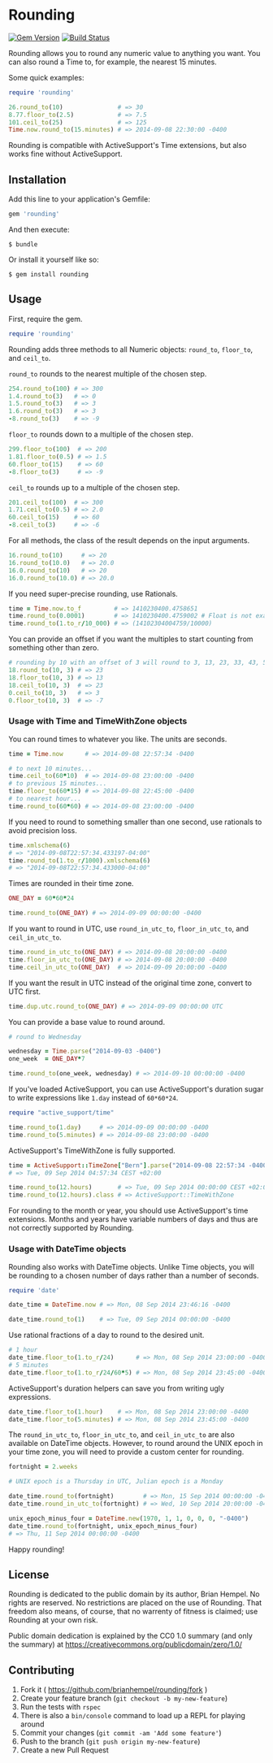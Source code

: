 # Rounding

[![Gem Version](https://badge.fury.io/rb/rounding.svg)](http://badge.fury.io/rb/rounding)
[![Build Status](https://travis-ci.org/brianhempel/rounding.svg)](https://travis-ci.org/brianhempel/rounding)

Rounding allows you to round any numeric value to anything you want. You can also round a Time to, for example, the nearest 15 minutes.

Some quick examples:

```ruby
require 'rounding'

26.round_to(10)               # => 30
8.77.floor_to(2.5)            # => 7.5
101.ceil_to(25)               # => 125
Time.now.round_to(15.minutes) # => 2014-09-08 22:30:00 -0400
```

Rounding is compatible with ActiveSupport's Time extensions, but also works fine without ActiveSupport.

## Installation

Add this line to your application's Gemfile:

```ruby
gem 'rounding'
```

And then execute:

    $ bundle

Or install it yourself like so:

    $ gem install rounding

## Usage

First, require the gem.

```ruby
require 'rounding'
```

Rounding adds three methods to all Numeric objects: `round_to`, `floor_to`, and `ceil_to`.

`round_to` rounds to the nearest multiple of the chosen step.

```ruby
254.round_to(100) # => 300
1.4.round_to(3)   # => 0
1.5.round_to(3)   # => 3
1.6.round_to(3)   # => 3
-8.round_to(3)    # => -9
```

`floor_to` rounds down to a multiple of the chosen step.

```ruby
299.floor_to(100)  # => 200
1.81.floor_to(0.5) # => 1.5
60.floor_to(15)    # => 60
-8.floor_to(3)     # => -9
```

`ceil_to` rounds up to a multiple of the chosen step.

```ruby
201.ceil_to(100)  # => 300
1.71.ceil_to(0.5) # => 2.0
60.ceil_to(15)    # => 60
-8.ceil_to(3)     # => -6
```

For all methods, the class of the result depends on the input arguments.

```ruby
16.round_to(10)     # => 20
16.round_to(10.0)   # => 20.0
16.0.round_to(10)   # => 20
16.0.round_to(10.0) # => 20.0
```

If you need super-precise rounding, use Rationals.

```ruby
time = Time.now.to_f         # => 1410230400.4758651
time.round_to(0.0001)        # => 1410230400.4759002 # Float is not exact
time.round_to(1.to_r/10_000) # => (14102304004759/10000)
```

You can provide an offset if you want the multiples to start counting from something other than zero.

```ruby
# rounding by 10 with an offset of 3 will round to 3, 13, 23, 33, 43, 53 etc.
18.round_to(10, 3) # => 23
18.floor_to(10, 3) # => 13
18.ceil_to(10, 3)  # => 23
0.ceil_to(10, 3)   # => 3
0.floor_to(10, 3)  # => -7
```

### Usage with Time and TimeWithZone objects

You can round times to whatever you like. The units are seconds.

```ruby
time = Time.now      # => 2014-09-08 22:57:34 -0400

# to next 10 minutes...
time.ceil_to(60*10)  # => 2014-09-08 23:00:00 -0400
# to previous 15 minutes...
time.floor_to(60*15) # => 2014-09-08 22:45:00 -0400
# to nearest hour...
time.round_to(60*60) # => 2014-09-08 23:00:00 -0400
```

If you need to round to something smaller than one second, use rationals to avoid precision loss.

```ruby
time.xmlschema(6)
# => "2014-09-08T22:57:34.433197-04:00"
time.round_to(1.to_r/1000).xmlschema(6)
# => "2014-09-08T22:57:34.433000-04:00"
```

Times are rounded in their time zone.

```ruby
ONE_DAY = 60*60*24

time.round_to(ONE_DAY) # => 2014-09-09 00:00:00 -0400
```

If you want to round in UTC, use `round_in_utc_to`, `floor_in_utc_to`, and `ceil_in_utc_to`.

```ruby
time.round_in_utc_to(ONE_DAY) # => 2014-09-08 20:00:00 -0400
time.floor_in_utc_to(ONE_DAY) # => 2014-09-08 20:00:00 -0400
time.ceil_in_utc_to(ONE_DAY)  # => 2014-09-09 20:00:00 -0400
```

If you want the result in UTC instead of the original time zone, convert to UTC first.

```ruby
time.dup.utc.round_to(ONE_DAY) # => 2014-09-09 00:00:00 UTC
```

You can provide a base value to round around.

```ruby
# round to Wednesday

wednesday = Time.parse("2014-09-03 -0400")
one_week  = ONE_DAY*7

time.round_to(one_week, wednesday) # => 2014-09-10 00:00:00 -0400
```

If you've loaded ActiveSupport, you can use ActiveSupport's duration sugar to write expressions like `1.day` instead of `60*60*24`.

```ruby
require "active_support/time"

time.round_to(1.day)     # => 2014-09-09 00:00:00 -0400
time.round_to(5.minutes) # => 2014-09-08 23:00:00 -0400
```

ActiveSupport's TimeWithZone is fully supported.

```ruby
time = ActiveSupport::TimeZone["Bern"].parse("2014-09-08 22:57:34 -0400")
# => Tue, 09 Sep 2014 04:57:34 CEST +02:00

time.round_to(12.hours)       # => Tue, 09 Sep 2014 00:00:00 CEST +02:00
time.round_to(12.hours).class # => ActiveSupport::TimeWithZone
```

For rounding to the month or year, you should use ActiveSupport's time extensions. Months and years have variable numbers of days and thus are not correctly supported by Rounding.

### Usage with DateTime objects

Rounding also works with DateTime objects. Unlike Time objects, you will be rounding to a chosen number of days rather than a number of seconds.

```ruby
require 'date'

date_time = DateTime.now # => Mon, 08 Sep 2014 23:46:16 -0400

date_time.round_to(1)    # => Tue, 09 Sep 2014 00:00:00 -0400
```

Use rational fractions of a day to round to the desired unit.

```ruby
# 1 hour
date_time.floor_to(1.to_r/24)      # => Mon, 08 Sep 2014 23:00:00 -0400
# 5 minutes
date_time.floor_to(1.to_r/24/60*5) # => Mon, 08 Sep 2014 23:45:00 -0400
```

ActiveSupport's duration helpers can save you from writing ugly expressions.

```ruby
date_time.floor_to(1.hour)    # => Mon, 08 Sep 2014 23:00:00 -0400
date_time.floor_to(5.minutes) # => Mon, 08 Sep 2014 23:45:00 -0400
```

The `round_in_utc_to`, `floor_in_utc_to`, and `ceil_in_utc_to` are also available on DateTime objects. However, to round around the UNIX epoch in your time zone, you will need to provide a custom center for rounding.

```ruby
fortnight = 2.weeks

# UNIX epoch is a Thursday in UTC, Julian epoch is a Monday

date_time.round_to(fortnight)        # => Mon, 15 Sep 2014 00:00:00 -0400
date_time.round_in_utc_to(fortnight) # => Wed, 10 Sep 2014 20:00:00 -0400

unix_epoch_minus_four = DateTime.new(1970, 1, 1, 0, 0, 0, "-0400")
date_time.round_to(fortnight, unix_epoch_minus_four)
# => Thu, 11 Sep 2014 00:00:00 -0400
```

Happy rounding!

## License

Rounding is dedicated to the public domain by its author, Brian Hempel. No rights are reserved. No restrictions are placed on the use of Rounding. That freedom also means, of course, that no warrenty of fitness is claimed; use Rounding at your own risk.

Public domain dedication is explained by the CC0 1.0 summary (and only the summary) at https://creativecommons.org/publicdomain/zero/1.0/

## Contributing

1. Fork it ( https://github.com/brianhempel/rounding/fork )
2. Create your feature branch (`git checkout -b my-new-feature`)
3. Run the tests with `rspec`
4. There is also a `bin/console` command to load up a REPL for playing around
5. Commit your changes (`git commit -am 'Add some feature'`)
6. Push to the branch (`git push origin my-new-feature`)
7. Create a new Pull Request
